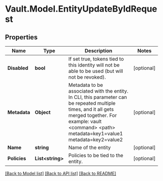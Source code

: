 # Vault.Model.EntityUpdateByIdRequest

## Properties

Name | Type | Description | Notes
------------ | ------------- | ------------- | -------------
**Disabled** | **bool** | If set true, tokens tied to this identity will not be able to be used (but will not be revoked). | [optional] 
**Metadata** | **Object** | Metadata to be associated with the entity. In CLI, this parameter can be repeated multiple times, and it all gets merged together. For example: vault &lt;command&gt; &lt;path&gt; metadata&#x3D;key1&#x3D;value1 metadata&#x3D;key2&#x3D;value2 | [optional] 
**Name** | **string** | Name of the entity | [optional] 
**Policies** | **List&lt;string&gt;** | Policies to be tied to the entity. | [optional] 

[[Back to Model list]](../README.md#documentation-for-models) [[Back to API list]](../README.md#documentation-for-api-endpoints) [[Back to README]](../README.md)

